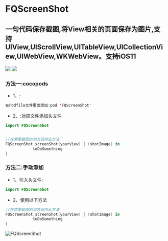 # FQScreenShot

## 一句代码保存截图,将View相关的页面保存为图片,支持 UIView,UIScrollView,UITableView,UICollectionView,UIWebView,WKWebView。支持iOS11

[![](https://img.shields.io/badge/Supported-iOS7-4BC51D.svg?style=flat-square)](https://github.com/TonyReet/TYSnapshotScroll)
[![](https://img.shields.io/badge/Objc-compatible-4BC51D.svg?style=flat-square)](https://github.com/TonyReet/TYSnapshotScroll)


### 方法一:cocopods
- 1、:

```swift
在Podfile文件里面添加:pod 'FQScreenShot'
```
- 2、:对应文件添加头文件

```swift
import FQScreenShot


//在需要截图的地方调用此方法
FQScreenShot.screenShot(yourView) { (shotImage) in
            toDoSomething
}
```

### 方法二:手动添加
- 1、引入头文件:

```swift
import FQScreenShot
```
- 2、使用以下方法

```swift
//在需要截图的地方调用此方法
FQScreenShot.screenShot(yourView) { (shotImage) in
            toDoSomething
}
```


![FQScreenShot](shot.gif)


